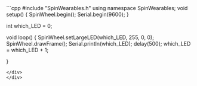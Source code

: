 <div class="flex-container"><div class="code">
```cpp
#include "SpinWearables.h"
using namespace SpinWearables;
void setup() {
  SpinWheel.begin();
  Serial.begin(9600);
}

int which_LED = 0; 

void loop() {
  SpinWheel.setLargeLED(which_LED, 255, 0, 0); 
  SpinWheel.drawFrame(); 
  Serial.println(which_LED);
  delay(500);
  which_LED = which_LED + 1; 

}
```
</div>
</div>